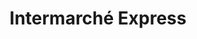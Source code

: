 ---
title: "Intermarché Express"
url: /le-perreux-sur-marne/intermarche-express/
shop: supermarché
---